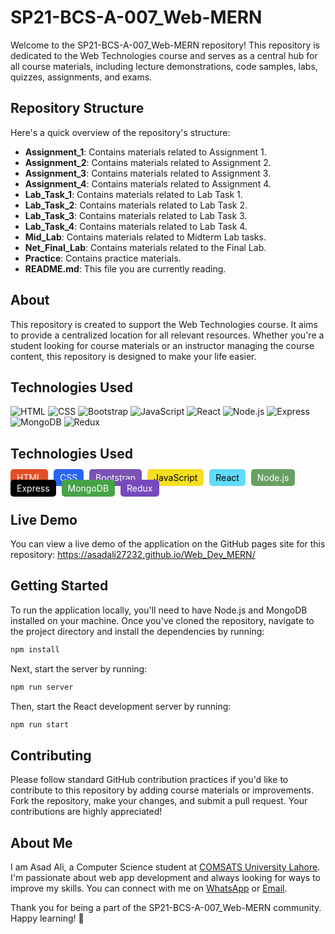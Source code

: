 # SP21-BCS-A-007_Web-MERN

Welcome to the SP21-BCS-A-007_Web-MERN repository! This repository is dedicated to the Web Technologies course and serves as a central hub for all course materials, including lecture demonstrations, code samples, labs, quizzes, assignments, and exams.

## Repository Structure

Here's a quick overview of the repository's structure:

- **Assignment_1**: Contains materials related to Assignment 1.
- **Assignment_2**: Contains materials related to Assignment 2.
- **Assignment_3**: Contains materials related to Assignment 3.
- **Assignment_4**: Contains materials related to Assignment 4.
- **Lab_Task_1**: Contains materials related to Lab Task 1.
- **Lab_Task_2**: Contains materials related to Lab Task 2.
- **Lab_Task_3**: Contains materials related to Lab Task 3.
- **Lab_Task_4**: Contains materials related to Lab Task 4.
- **Mid_Lab**: Contains materials related to Midterm Lab tasks.
- **Net_Final_Lab**: Contains materials related to the Final Lab.
- **Practice**: Contains practice materials.
- **README.md**: This file you are currently reading.

## About

This repository is created to support the Web Technologies course. It aims to provide a centralized location for all relevant resources. Whether you're a student looking for course materials or an instructor managing the course content, this repository is designed to make your life easier.

## Technologies Used

![HTML](https://img.shields.io/badge/-HTML-orange)
![CSS](https://img.shields.io/badge/-CSS-blue)
![Bootstrap](https://img.shields.io/badge/-Bootstrap-purple)
![JavaScript](https://img.shields.io/badge/-JavaScript-yellow)
![React](https://img.shields.io/badge/-React-blue)
![Node.js](https://img.shields.io/badge/-Node.js-green)
![Express](https://img.shields.io/badge/-Express-red)
![MongoDB](https://img.shields.io/badge/-MongoDB-green)
![Redux](https://img.shields.io/badge/-Redux-purple)

## Technologies Used

<span style="background-color:#E34F26; color:white; padding: 5px 10px; margin-right: 5px; border-radius: 5px;">HTML</span>
<span style="background-color:#2965f1; color:white; padding: 5px 10px; margin-right: 5px; border-radius: 5px;">CSS</span>
<span style="background-color:#7952B3; color:white; padding: 5px 10px; margin-right: 5px; border-radius: 5px;">Bootstrap</span>
<span style="background-color:#F7DF1E; color:black; padding: 5px 10px; margin-right: 5px; border-radius: 5px;">JavaScript</span>
<span style="background-color:#61DAFB; color:black; padding: 5px 10px; margin-right: 5px; border-radius: 5px;">React</span>
<span style="background-color:#68A063; color:white; padding: 5px 10px; margin-right: 5px; border-radius: 5px;">Node.js</span>
<span style="background-color:#000000; color:white; padding: 5px 10px; margin-right: 5px; border-radius: 5px;">Express</span>
<span style="background-color:#47A248; color:white; padding: 5px 10px; margin-right: 5px; border-radius: 5px;">MongoDB</span>
<span style="background-color:#764ABC; color:white; padding: 5px 10px; margin-right: 5px; border-radius: 5px;">Redux</span>


## Live Demo

You can view a live demo of the application on the GitHub pages site for this repository: https://asadali27232.github.io/Web_Dev_MERN/

## Getting Started

To run the application locally, you'll need to have Node.js and MongoDB installed on your machine. Once you've cloned the repository, navigate to the project directory and install the dependencies by running:
```sh
npm install
```
Next, start the server by running:
```sh
npm run server
```
Then, start the React development server by running:
```sh
npm run start
```

## Contributing

Please follow standard GitHub contribution practices if you'd like to contribute to this repository by adding course materials or improvements. Fork the repository, make your changes, and submit a pull request. Your contributions are highly appreciated!

## About Me

I am Asad Ali, a Computer Science student at [COMSATS University Lahore](https://lahore.comsats.edu.pk/default.aspx). I'm passionate about web app development and always looking for ways to improve my skills. You can connect with me on [WhatsApp](https://wa.me/923074315952) or [Email](mailto:asadali27232@gmail.com).


Thank you for being a part of the SP21-BCS-A-007_Web-MERN community. Happy learning! 🚀
